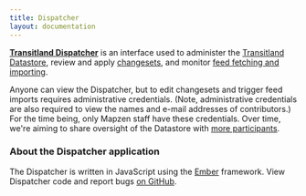 ```yaml
---
title: Dispatcher
layout: documentation
---
```


**[Transitland Dispatcher](/dispatcher)** is an interface used to administer the [Transitland Datastore](/how-it-works/datastore/), review and apply [changesets](/how-it-works/datastore/changesets.html), and monitor [feed fetching and importing](/how-it-works/datastore/feeds).

Anyone can view the Dispatcher, but to edit changesets and trigger feed imports requires administrative credentials. (Note, administrative credentials are also required to view the names and e-mail addresses of contributors.) For the time being, only Mapzen staff have these credentials. Over time, we're aiming to share oversight of the Datastore with [more participants](/participate).

### About the Dispatcher application

The Dispatcher is written in JavaScript using the [Ember](http://www.emberjs.com) framework. View Dispatcher code and report bugs [on GitHub](http://github.com/transitland/dispatcher).
